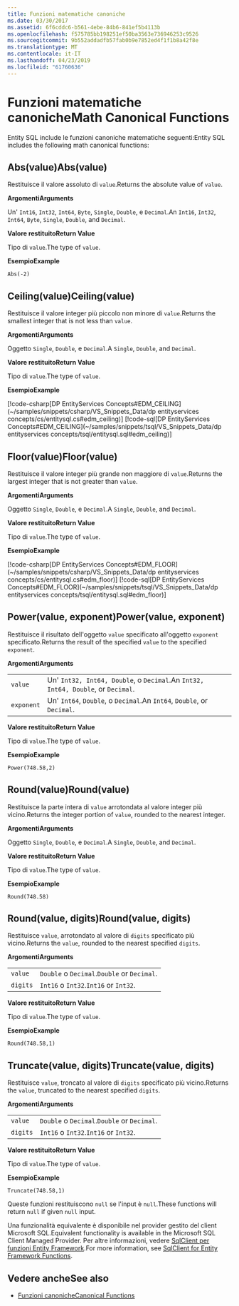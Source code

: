 ```yaml
---
title: Funzioni matematiche canoniche
ms.date: 03/30/2017
ms.assetid: 6f6cddc6-b561-4ebe-84b6-841ef5b4113b
ms.openlocfilehash: f575785bb198251ef50ba3563e736946253c9526
ms.sourcegitcommit: 9b552addadfb57fab0b9e7852ed4f1f1b8a42f8e
ms.translationtype: MT
ms.contentlocale: it-IT
ms.lasthandoff: 04/23/2019
ms.locfileid: "61760636"
---
```

# <a name="math-canonical-functions"></a><span data-ttu-id="6e761-102">Funzioni matematiche canoniche</span><span class="sxs-lookup"><span data-stu-id="6e761-102">Math Canonical Functions</span></span>

<span data-ttu-id="6e761-103">Entity SQL include le funzioni canoniche matematiche seguenti:</span><span class="sxs-lookup"><span data-stu-id="6e761-103">Entity SQL includes the following math canonical functions:</span></span>
  
## <a name="absvalue"></a><span data-ttu-id="6e761-104">Abs(value)</span><span class="sxs-lookup"><span data-stu-id="6e761-104">Abs(value)</span></span>

<span data-ttu-id="6e761-105">Restituisce il valore assoluto di `value`.</span><span class="sxs-lookup"><span data-stu-id="6e761-105">Returns the absolute value of `value`.</span></span>

<span data-ttu-id="6e761-106">**Argomenti**</span><span class="sxs-lookup"><span data-stu-id="6e761-106">**Arguments**</span></span>

<span data-ttu-id="6e761-107">Un' `Int16`, `Int32`, `Int64`, `Byte`, `Single`, `Double`, e `Decimal`.</span><span class="sxs-lookup"><span data-stu-id="6e761-107">An `Int16`, `Int32`, `Int64`, `Byte`, `Single`, `Double`, and `Decimal`.</span></span>

<span data-ttu-id="6e761-108">**Valore restituito**</span><span class="sxs-lookup"><span data-stu-id="6e761-108">**Return Value**</span></span>

<span data-ttu-id="6e761-109">Tipo di `value`.</span><span class="sxs-lookup"><span data-stu-id="6e761-109">The type of `value`.</span></span>

<span data-ttu-id="6e761-110">**Esempio**</span><span class="sxs-lookup"><span data-stu-id="6e761-110">**Example**</span></span>

`Abs(-2)`

## <a name="ceilingvalue"></a><span data-ttu-id="6e761-111">Ceiling(value)</span><span class="sxs-lookup"><span data-stu-id="6e761-111">Ceiling(value)</span></span>

<span data-ttu-id="6e761-112">Restituisce il valore integer più piccolo non minore di `value`.</span><span class="sxs-lookup"><span data-stu-id="6e761-112">Returns the smallest integer that is not less than `value`.</span></span>

<span data-ttu-id="6e761-113">**Argomenti**</span><span class="sxs-lookup"><span data-stu-id="6e761-113">**Arguments**</span></span>

<span data-ttu-id="6e761-114">Oggetto `Single`, `Double`, e `Decimal`.</span><span class="sxs-lookup"><span data-stu-id="6e761-114">A `Single`, `Double`, and `Decimal`.</span></span>

<span data-ttu-id="6e761-115">**Valore restituito**</span><span class="sxs-lookup"><span data-stu-id="6e761-115">**Return Value**</span></span>

<span data-ttu-id="6e761-116">Tipo di `value`.</span><span class="sxs-lookup"><span data-stu-id="6e761-116">The type of `value`.</span></span>

<span data-ttu-id="6e761-117">**Esempio**</span><span class="sxs-lookup"><span data-stu-id="6e761-117">**Example**</span></span>

[!code-csharp[DP EntityServices Concepts#EDM_CEILING](~/samples/snippets/csharp/VS_Snippets_Data/dp entityservices concepts/cs/entitysql.cs#edm_ceiling)]
[!code-sql[DP EntityServices Concepts#EDM_CEILING](~/samples/snippets/tsql/VS_Snippets_Data/dp entityservices concepts/tsql/entitysql.sql#edm_ceiling)]

## <a name="floorvalue"></a><span data-ttu-id="6e761-118">Floor(value)</span><span class="sxs-lookup"><span data-stu-id="6e761-118">Floor(value)</span></span>

<span data-ttu-id="6e761-119">Restituisce il valore integer più grande non maggiore di `value`.</span><span class="sxs-lookup"><span data-stu-id="6e761-119">Returns the largest integer that is not greater than `value`.</span></span>

<span data-ttu-id="6e761-120">**Argomenti**</span><span class="sxs-lookup"><span data-stu-id="6e761-120">**Arguments**</span></span>

<span data-ttu-id="6e761-121">Oggetto `Single`, `Double`, e `Decimal`.</span><span class="sxs-lookup"><span data-stu-id="6e761-121">A `Single`, `Double`, and `Decimal`.</span></span>

<span data-ttu-id="6e761-122">**Valore restituito**</span><span class="sxs-lookup"><span data-stu-id="6e761-122">**Return Value**</span></span>

<span data-ttu-id="6e761-123">Tipo di `value`.</span><span class="sxs-lookup"><span data-stu-id="6e761-123">The type of `value`.</span></span>

<span data-ttu-id="6e761-124">**Esempio**</span><span class="sxs-lookup"><span data-stu-id="6e761-124">**Example**</span></span>

[!code-csharp[DP EntityServices Concepts#EDM_FLOOR](~/samples/snippets/csharp/VS_Snippets_Data/dp entityservices concepts/cs/entitysql.cs#edm_floor)]
[!code-sql[DP EntityServices Concepts#EDM_FLOOR](~/samples/snippets/tsql/VS_Snippets_Data/dp entityservices concepts/tsql/entitysql.sql#edm_floor)]

## <a name="powervalue-exponent"></a><span data-ttu-id="6e761-125">Power(value, exponent)</span><span class="sxs-lookup"><span data-stu-id="6e761-125">Power(value, exponent)</span></span>

<span data-ttu-id="6e761-126">Restituisce il risultato dell'oggetto `value` specificato all'oggetto `exponent` specificato.</span><span class="sxs-lookup"><span data-stu-id="6e761-126">Returns the result of the specified `value` to the specified `exponent`.</span></span>

<span data-ttu-id="6e761-127">**Argomenti**</span><span class="sxs-lookup"><span data-stu-id="6e761-127">**Arguments**</span></span>

|  |  |
|--|--|
|`value` | <span data-ttu-id="6e761-128">Un' `Int32, Int64, Double`, o `Decimal`.</span><span class="sxs-lookup"><span data-stu-id="6e761-128">An `Int32, Int64, Double`, or `Decimal`.</span></span> |
|`exponent` | <span data-ttu-id="6e761-129">Un' `Int64`, `Double`, o `Decimal`.</span><span class="sxs-lookup"><span data-stu-id="6e761-129">An `Int64`, `Double`, or `Decimal`.</span></span> |

<span data-ttu-id="6e761-130">**Valore restituito**</span><span class="sxs-lookup"><span data-stu-id="6e761-130">**Return Value**</span></span>

<span data-ttu-id="6e761-131">Tipo di `value`.</span><span class="sxs-lookup"><span data-stu-id="6e761-131">The type of `value`.</span></span>

<span data-ttu-id="6e761-132">**Esempio**</span><span class="sxs-lookup"><span data-stu-id="6e761-132">**Example**</span></span>

`Power(748.58,2)`

## <a name="roundvalue"></a><span data-ttu-id="6e761-133">Round(value)</span><span class="sxs-lookup"><span data-stu-id="6e761-133">Round(value)</span></span>

<span data-ttu-id="6e761-134">Restituisce la parte intera di `value` arrotondata al valore integer più vicino.</span><span class="sxs-lookup"><span data-stu-id="6e761-134">Returns the integer portion of `value`, rounded to the nearest integer.</span></span>

<span data-ttu-id="6e761-135">**Argomenti**</span><span class="sxs-lookup"><span data-stu-id="6e761-135">**Arguments**</span></span>

<span data-ttu-id="6e761-136">Oggetto `Single`, `Double`, e `Decimal`.</span><span class="sxs-lookup"><span data-stu-id="6e761-136">A `Single`, `Double`, and `Decimal`.</span></span>

<span data-ttu-id="6e761-137">**Valore restituito**</span><span class="sxs-lookup"><span data-stu-id="6e761-137">**Return Value**</span></span>

<span data-ttu-id="6e761-138">Tipo di `value`.</span><span class="sxs-lookup"><span data-stu-id="6e761-138">The type of `value`.</span></span>

<span data-ttu-id="6e761-139">**Esempio**</span><span class="sxs-lookup"><span data-stu-id="6e761-139">**Example**</span></span>

`Round(748.58)`

## <a name="roundvalue-digits"></a><span data-ttu-id="6e761-140">Round(value, digits)</span><span class="sxs-lookup"><span data-stu-id="6e761-140">Round(value, digits)</span></span>

<span data-ttu-id="6e761-141">Restituisce `value`, arrotondato al valore di `digits` specificato più vicino.</span><span class="sxs-lookup"><span data-stu-id="6e761-141">Returns the `value`, rounded to the nearest specified `digits`.</span></span>

<span data-ttu-id="6e761-142">**Argomenti**</span><span class="sxs-lookup"><span data-stu-id="6e761-142">**Arguments**</span></span>

|  |  |
|--|--|
|`value`|<span data-ttu-id="6e761-143">`Double` o `Decimal`.</span><span class="sxs-lookup"><span data-stu-id="6e761-143">`Double` or `Decimal`.</span></span>|
|`digits`|<span data-ttu-id="6e761-144">`Int16` o `Int32`.</span><span class="sxs-lookup"><span data-stu-id="6e761-144">`Int16` or `Int32`.</span></span>|

<span data-ttu-id="6e761-145">**Valore restituito**</span><span class="sxs-lookup"><span data-stu-id="6e761-145">**Return Value**</span></span>

<span data-ttu-id="6e761-146">Tipo di `value`.</span><span class="sxs-lookup"><span data-stu-id="6e761-146">The type of `value`.</span></span>

<span data-ttu-id="6e761-147">**Esempio**</span><span class="sxs-lookup"><span data-stu-id="6e761-147">**Example**</span></span>

`Round(748.58,1)`

## <a name="truncatevalue-digits"></a><span data-ttu-id="6e761-148">Truncate(value, digits)</span><span class="sxs-lookup"><span data-stu-id="6e761-148">Truncate(value, digits)</span></span>

<span data-ttu-id="6e761-149">Restituisce `value`, troncato al valore di `digits` specificato più vicino.</span><span class="sxs-lookup"><span data-stu-id="6e761-149">Returns the `value`, truncated to the nearest specified `digits`.</span></span>

<span data-ttu-id="6e761-150">**Argomenti**</span><span class="sxs-lookup"><span data-stu-id="6e761-150">**Arguments**</span></span>

|  |  |
|--|--|
|`value`|<span data-ttu-id="6e761-151">`Double` o `Decimal`.</span><span class="sxs-lookup"><span data-stu-id="6e761-151">`Double` or `Decimal`.</span></span>|
|`digits`|<span data-ttu-id="6e761-152">`Int16` o `Int32`.</span><span class="sxs-lookup"><span data-stu-id="6e761-152">`Int16` or `Int32`.</span></span>|

<span data-ttu-id="6e761-153">**Valore restituito**</span><span class="sxs-lookup"><span data-stu-id="6e761-153">**Return Value**</span></span>

<span data-ttu-id="6e761-154">Tipo di `value`.</span><span class="sxs-lookup"><span data-stu-id="6e761-154">The type of `value`.</span></span>

<span data-ttu-id="6e761-155">**Esempio**</span><span class="sxs-lookup"><span data-stu-id="6e761-155">**Example**</span></span>

`Truncate(748.58,1)`  
  
 <span data-ttu-id="6e761-156">Queste funzioni restituiscono `null` se l'input è `null`.</span><span class="sxs-lookup"><span data-stu-id="6e761-156">These functions will return `null` if given `null` input.</span></span>  
  
 <span data-ttu-id="6e761-157">Una funzionalità equivalente è disponibile nel provider gestito del client Microsoft SQL.</span><span class="sxs-lookup"><span data-stu-id="6e761-157">Equivalent functionality is available in the Microsoft SQL Client Managed Provider.</span></span> <span data-ttu-id="6e761-158">Per altre informazioni, vedere [SqlClient per funzioni Entity Framework](../../../../../../docs/framework/data/adonet/ef/sqlclient-for-ef-functions.md).</span><span class="sxs-lookup"><span data-stu-id="6e761-158">For more information, see [SqlClient for Entity Framework Functions](../../../../../../docs/framework/data/adonet/ef/sqlclient-for-ef-functions.md).</span></span>  
  
## <a name="see-also"></a><span data-ttu-id="6e761-159">Vedere anche</span><span class="sxs-lookup"><span data-stu-id="6e761-159">See also</span></span>

- [<span data-ttu-id="6e761-160">Funzioni canoniche</span><span class="sxs-lookup"><span data-stu-id="6e761-160">Canonical Functions</span></span>](../../../../../../docs/framework/data/adonet/ef/language-reference/canonical-functions.md)
